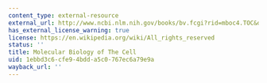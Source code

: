 ```yaml
---
content_type: external-resource
external_url: http://www.ncbi.nlm.nih.gov/books/bv.fcgi?rid=mboc4.TOC&depth=2
has_external_license_warning: true
license: https://en.wikipedia.org/wiki/All_rights_reserved
status: ''
title: Molecular Biology of The Cell
uid: 1ebbd3c6-cfe9-4bdd-a5c0-767ec6a79e9a
wayback_url: ''
---
```

